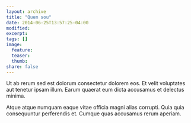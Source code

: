 ```yaml
---
layout: archive
title: "Quem sou"
date: 2014-06-25T13:57:25-04:00
modified:
excerpt:
tags: []
image:
  feature:
  teaser:
  thumb:
share: false
---
```


Ut ab rerum sed est dolorum consectetur dolorem eos. Et velit voluptates aut tenetur ipsam illum. Earum quaerat eum dicta accusamus et delectus minima.

Atque atque numquam eaque vitae officia magni alias corrupti. Quia quia consequuntur perferendis et. Cumque quas accusamus rerum aperiam.



